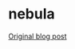 # nebula

[Original blog post](https://www.google.com/url?q=https://medium.com/@calebhan/finding-dust-in-bits-16722f2ae015&sa=D&source=docs&ust=1751628986421833&usg=AOvVaw0EssjUPj2CmxuD4WXDoesd)